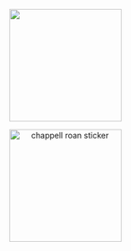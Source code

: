 <p align="center">
    <img width="200" src="https://komarev.com/ghpvc/?username=chappell-roan&=PROFILE+VIEWS" alt="">
</p>
<p align="center">
    <img width="200" src="https://github.com/user-attachments/assets/30b550f5-2e83-4dba-80aa-7f7748fa4e31" alt="chappell roan sticker">
</p>
